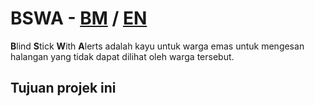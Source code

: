 # BSWA - <ins>BM</ins> / [EN](https://github.com/TERMZL0ckd0wn/BSWA/en.md)
**B**lind **S**tick **W**ith **A**lerts adalah kayu untuk warga emas untuk mengesan halangan yang tidak dapat dilihat oleh warga tersebut.

## Tujuan projek ini
